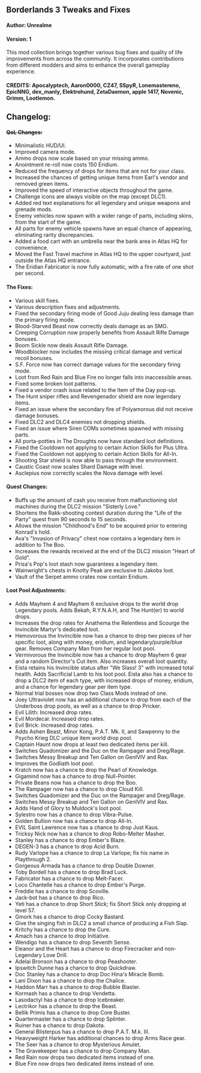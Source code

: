 ## Borderlands 3 Tweaks and Fixes

#### Author: Unrealme
#### Version: 1

This mod collection brings together various bug fixes and quality of life improvements from across the community. It incorporates contributions from different modders and aims to enhance the overall gameplay experience.

#### CREDITS: Apocalyptech, Aaron0000, CZ47, SSpyR, Lonemastereno, EpicNNG, dex_manly, Elektrohund, ZetaDaemon, apple 1417, Novenic, Grimm, Lootlemon.

## Changelog:

#### ~~QoL Changes:~~
- Minimalistic HUD/UI.
- Improved camera mode.
- Ammo drops now scale based on your missing ammo.
- Anointment re-roll now costs 150 Eridium.
- Reduced the frequency of drops for items that are not for your class.
- Increased the chances of getting unique items from Earl's vendor and removed green items.
- Improved the speed of interactive objects throughout the game.
- Challenge icons are always visible on the map (except DLC1).
- Added red text explanations for all legendary and unique weapons and grenade mods.
- Enemy vehicles now spawn with a wider range of parts, including skins, from the start of the game.
- All parts for enemy vehicle spawns have an equal chance of appearing, eliminating rarity discrepancies.
- Added a food cart with an umbrella near the bank area in Atlas HQ for convenience.
- Moved the Fast Travel machine in Atlas HQ to the upper courtyard, just outside the Atlas HQ entrance.
- The Eridian Fabricator is now fully automatic, with a fire rate of one shot per second.

#### The Fixes:
- Various skill fixes.
- Various description fixes and adjustments.
- Fixed the secondary firing mode of Good Juju dealing less damage than the primary firing mode.
- Blood-Starved Beast now correctly deals damage as an SMG.
- Creeping Corruption now properly benefits from Assault Rifle Damage bonuses.
- Boom Sickle now deals Assault Rifle Damage.
- Woodblocker now includes the missing critical damage and vertical recoil bonuses.
- S.F. Force now has correct damage values for the secondary firing mode.
- Loot from Red Rain and Blue Fire no longer falls into inaccessible areas.
- Fixed some broken loot patterns.
- Fixed a vendor crash issue related to the Item of the Day pop-up.
- The Hunt sniper rifles and Revengenador shield are now legendary items.
- Fixed an issue where the secondary fire of Polyamorous did not receive damage bonuses.
- Fixed DLC2 and DLC4 enemies not dropping shields.
- Fixed an issue where Siren COMs sometimes spawned with missing parts.
- All porta-potties in The Droughts now have standard loot definitions.
- Fixed the Cooldown not applying to certain Action Skills for Plus Ultra.
- Fixed the Cooldown not applying to certain Action Skills for All-In.
- Shooting Star shield is now able to pass through the environment.
- Caustic Coast now scales Shard Damage with level.
- Asclepius now correctly scales the Nova damage with level.

#### Quest Changes:
- Buffs up the amount of cash you receive from malfunctioning slot machines during the DLC2 mission "Sisterly Love."
- Shortens the Rakk-shooting contest duration during the "Life of the Party" quest from 90 seconds to 15 seconds.
- Allows the mission "Childhood's End" to be acquired prior to entering Konrad's hold.
- Ava's "Invasion of Privacy" chest now contains a legendary item in addition to The Boo.
- Increases the rewards received at the end of the DLC2 mission "Heart of Gold".
- Prisa's Pop's loot stash now guarantees a legendary item.
- Wainwright's chests in Knotty Peak are exclusive to Jakobs loot.
- Vault of the Serpet ammo crates now contain Eridium.

#### Loot Pool Adjustments:
- Adds Mayhem 4 and Mayhem 6 exclusive drops to the world drop Legendary pools. Adds Bekah, R.Y.N.A.H, and The Hunt(er) to world drops.
- Increases the drop rates for Anathema the Relentless and Scourge the Invincible Martyr's dedicated loot.
- Hemovorous the Invincible now has a chance to drop two pieces of her specific loot, along with money, eridium, and legendary/purple/blue gear. Removes Company Man from her regular loot pool.
- Vermivorous the Invincible now has a chance to drop Mayhem 6 gear and a random Director's Cut item. Also increases overall loot quantity.
- Eista retains his Invincible status after "We Slass! 3" with increased total health. Adds Sacrificial Lamb to his loot pool. Eista also has a chance to drop a DLC2 item of each type, with increased drops of money, eridium, and a chance for legendary gear per item type.
- Normal trial bosses now drop two Class Mods instead of one.
- Joey Ultraviolet now has an additional chance to drop from each of the Underboss drop pools, as well as a chance to drop Pricker.
- Evil Lilith: Increased drop rates.
- Evil Mordecai: Increased drop rates.
- Evil Brick: Increased drop rates.
- Adds Ashen Beast, Minor Kong, P.A.T. Mk. II, and Sawpenny to the Psycho Krieg DLC unique item world drop pool.
- Captain Haunt now drops at least two dedicated items per kill.
- Switches Quadomizer and the Duc on the Rampager and Dreg/Rage.
- Switches Messy Breakup and Ten Gallon on GenIVIV and Rax.
- Improves the Godliath loot pool.
- Kratch now has a chance to drop the Pearl of Knowledge.
- Gigamind now has a chance to drop Null-Pointer.
- Private Beans now has a chance to drop the Boo.
- The Rampager now has a chance to drop Cloud Kill.
- Switches Quadomizer and the Duc on the Rampager and Dreg/Rage.
- Switches Messy Breakup and Ten Gallon on GenIVIV and Rax.
- Adds Hand of Glory to Muldock's loot pool.
- Sylestro now has a chance to drop Vibra-Pulse.
- Golden Bullion now has a chance to drop All-In.
- EVIL Saint Lawrence now has a chance to drop Just Kaus.
- Tricksy Nick now has a chance to drop Robo-Melter Masher.
- Stanley has a chance to drop Ember's Blaze.
- DEGEN-3 has a chance to drop Acid Burn.
- Rudy Varlope has a chance to drop La Varlope; fix his name in Playthrough 2.
- Gorgeous Armada has a chance to drop Double Downer.
- Toby Bordell has a chance to drop Brad Luck.
- Fabricator has a chance to drop Melt-Facer.
- Loco Chantelle has a chance to drop Ember's Purge.
- Freddie has a chance to drop Scoville.
- Jack-bot has a chance to drop Rico.
- Yeti has a chance to drop Short Stick; fix Short Stick only dropping at level 57.
- Gmork has a chance to drop Cocky Bastard.
- Give the singing fish in DLC2 a small chance of producing a Fish Slap.
- Kritchy has a chance to drop the Cure.
- Amach has a chance to drop Initiative.
- Wendigo has a chance to drop Seventh Sense.
- Eleanor and the Heart has a chance to drop Firecracker and non-Legendary Love Drill.
- Adelai Bronson has a chance to drop Peashooter.
- Ipswitch Dunne has a chance to drop Quickdraw.
- Doc Stanley has a chance to drop Doc Hina's Miracle Bomb.
- Lani Dixon has a chance to drop the Chalice.
- Haddon Marr has a chance to drop Bubble Blaster.
- Kormash has a chance to drop Vendetta.
- Lasodactyl has a chance to drop Icebreaker.
- Lectrikor has a chance to drop the Beast.
- Bellik Primis has a chance to drop Core Buster.
- Quartermaster has a chance to drop Splinter.
- Ruiner has a chance to drop Dakota.
- General Blisterpus has a chance to drop P.A.T. M.k. III.
- Heavyweight Harker has additional chances to drop Arms Race gear.
- The Seer has a chance to drop Mysterious Amulet.
- The Gravekeeper has a chance to drop Company Man.
- Red Rain now drops two dedicated items instead of one.
- Blue Fire now drops two dedicated items instead of one.
